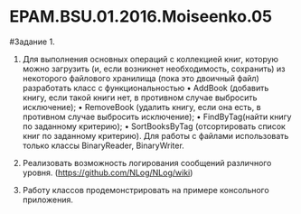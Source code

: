 # EPAM.BSU.01.2016.Moiseenko.05
#Задание 1.

1.	Для выполнения основных операций с коллекцией книг, которую можно загрузить (и, если возникнет необходимость, сохранить) из некоторого файлового хранилища (пока это двоичный файл) разработать класс с функциональностью 
•	AddBook (добавить книгу, если такой книги нет, в противном случае выбросить исключение);
•	RemoveBook (удалить книгу, если она есть, в противном случае выбросить исключение);
•	FindByTag(найти книгу по заданному критерию);
•	SortBooksByTag (отсортировать список книг по заданному критерию).
Для работы с файлами использовать только классы BinaryReader, BinaryWriter.

2.	Реализовать возможность логирования сообщений различного уровня. (https://github.com/NLog/NLog/wiki)

3.	Работу классов продемонстрировать на примере консольного приложения.
